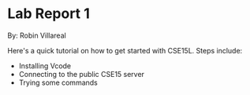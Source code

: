 # Lab Report 1  
By: Robin Villareal 

Here's a quick tutorial on how to get started with CSE15L. Steps include: 
* Installing Vcode 
* Connecting to the public CSE15 server 
* Trying some commands

